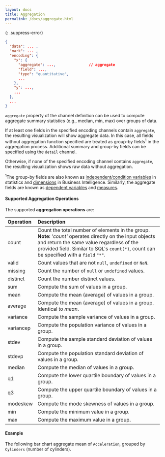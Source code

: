 ```yaml
---
layout: docs
title: Aggregation
permalink: /docs/aggregate.html
---
```


<!-- TODO why aggregation -->

{: .suppress-error}
```json
{
  "data": ... ,
  "mark": ... ,
  "encoding": {
    "x": {
      "aggregate": ...,               // aggregate
      "field": ...,
      "type": "quantitative",
      ...
    },
    "y": ...,
    ...
  },
  ...
}
```

`aggregate` property of the channel definition can be used to compute aggregate summary statistics (e.g., median, min, max) over groups of data.

If at least one fields in the specified encoding channels contain `aggregate`, the resulting visualization will show aggregate data.  In this case, all fields without aggregation function specified are treated as group-by fields<sup>1</sup> in the aggregation process.  Additional summary and group-by fields can be specified using the `detail` channel.  

Otherwise, if none of the specified encoding channel contains `aggregate`, the resulting visualization shows raw data without aggregation.

<span class="note-line"><sup>1</sup>The group-by fields are also known as [independent/condition variables](https://en.wikipedia.org/wiki/Dependent_and_independent_variables) in statistics and [dimensions](https://en.wikipedia.org/wiki/Dimension_(data_warehouse)) in Business Intelligence.  Similarly, the aggregate fields are known as [dependent variables](https://en.wikipedia.org/wiki/Dependent_and_independent_variables) and [measures](https://en.wikipedia.org/wiki/Measure_(data_warehouse)). </span>

#### Supported Aggregation Operations

The supported **aggregation operations** are:

| Operation       | Description  |
| :---------------| :------------|
| count           | Count the total number of elements in the group. <span class="note-line">__Note:__ _'count'_ operates directly on the input objects and return the same value regardless of the provided field. Similar to SQL's `count(*)`, count can be specified with a `field` `"*"`.|
| valid           | Count values that are not `null`, `undefined` or `NaN`.|
| missing         | Count the number of `null` or `undefined` values.|
| distinct        | Count the number distinct values.|
| sum             | Compute the sum of values in a group.|
| mean            | Compute the mean (average) of values in a group.|
| average         | Compute the mean (average) of values in a group. Identical to _mean_.|
| variance        | Compute the sample variance of values in a group.|
| variancep       | Compute the population variance of values in a group.|
| stdev           | Compute the sample standard deviation of values in a group.|
| stdevp          | Compute the population standard deviation of values in a group.|
| median          | Compute the median of values in a group.|
| q1              | Compute the lower quartile boundary of values in a group.|
| q3              | Compute the upper quartile boundary of values in a group.|
| modeskew        | Compute the mode skewness of values in a group.|
| min             | Compute the minimum value in a group.|
| max             | Compute the maximum value in a group.|

#### Example

The following bar chart aggregate mean of `Acceleration`, grouped by `Cylinders` (number of cylinders).

<div class="vl-example" data-name="bar_aggregate_vertical"></div>

<!-- TODO make scatter_aggregate_detail -->
